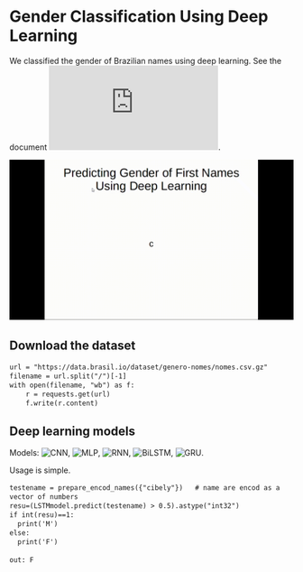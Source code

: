 # Gender Classification Using Deep Learning

We classified the gender of Brazilian names using deep learning. See the document ![clik here](https://github.com/roscibely/Gender-Classification/blob/main/PREDICTING%20GENDER%20%20OF%20BRAZILIAN%20NAMES%20USING%20DEEPLEARNING.pdf).

![Animation](https://github.com/roscibely/Gender-Classification/blob/main/animation.gif)

## Download the dataset

    url = "https://data.brasil.io/dataset/genero-nomes/nomes.csv.gz"
    filename = url.split("/")[-1]
    with open(filename, "wb") as f:
        r = requests.get(url)
        f.write(r.content)

## Deep learning models 

Models: ![CNN](https://github.com/roscibely/Gender-Classification/blob/main/models/CNN_model.ipynb), ![MLP](https://github.com/roscibely/Gender-Classification/blob/main/models/DNN_model.ipynb), ![RNN](https://github.com/roscibely/Gender-Classification/blob/main/models/RNN_model.ipynb), ![BiLSTM](https://github.com/roscibely/Gender-Classification/blob/main/models/BiLSTM_model.ipynb), ![GRU](https://github.com/roscibely/Gender-Classification/blob/main/models/GRU_model.ipynb). 

Usage is simple. 

    testename = prepare_encod_names({"cibely"})   # name are encod as a vector of numbers
    resu=(LSTMmodel.predict(testename) > 0.5).astype("int32")
    if int(resu)==1:
      print('M')
    else:
      print('F')
      
    out: F
